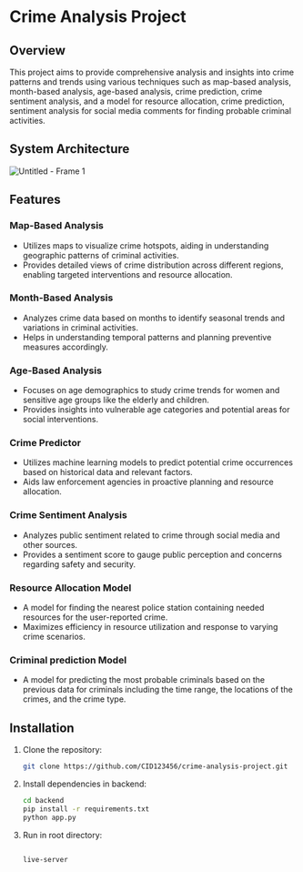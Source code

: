 # Crime Analysis Project

## Overview

This project aims to provide comprehensive analysis and insights into crime patterns and trends using various techniques such as map-based analysis, month-based analysis, age-based analysis, crime prediction, crime sentiment analysis, and a model for resource allocation, crime prediction, sentiment analysis for social media comments for finding probable criminal activities.

## System Architecture
![Untitled - Frame 1](https://github.com/CID123456/crime-analysis-and-prediction/assets/164514449/8c50df37-7adf-432b-b1ee-23a6bf6360d8)

## Features

### Map-Based Analysis

- Utilizes maps to visualize crime hotspots, aiding in understanding geographic patterns of criminal activities.
- Provides detailed views of crime distribution across different regions, enabling targeted interventions and resource allocation.

### Month-Based Analysis

- Analyzes crime data based on months to identify seasonal trends and variations in criminal activities.
- Helps in understanding temporal patterns and planning preventive measures accordingly.

### Age-Based Analysis

- Focuses on age demographics to study crime trends for women and sensitive age groups like the elderly and children.
- Provides insights into vulnerable age categories and potential areas for social interventions.

### Crime Predictor

- Utilizes machine learning models to predict potential crime occurrences based on historical data and relevant factors.
- Aids law enforcement agencies in proactive planning and resource allocation.

### Crime Sentiment Analysis

- Analyzes public sentiment related to crime through social media and other sources.
- Provides a sentiment score to gauge public perception and concerns regarding safety and security.

### Resource Allocation Model

- A model for finding the nearest police station containing needed resources for the user-reported crime.
- Maximizes efficiency in resource utilization and response to varying crime scenarios.

### Criminal prediction Model

- A model for predicting the most probable criminals based on the previous data for criminals including the time range, the locations of the crimes, and the crime type.


## Installation

1. Clone the repository:

   ```bash
   git clone https://github.com/CID123456/crime-analysis-project.git

2. Install dependencies in backend:

   ```bash
   cd backend
   pip install -r requirements.txt
   python app.py

3. Run in root directory:

    ```bash
    
    live-server
